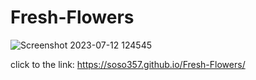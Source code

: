 # Fresh-Flowers
![Screenshot 2023-07-12 124545](https://github.com/soso357/Fresh-Flowers/assets/71021912/783bd526-dc12-4ad1-8b7b-90101daa50dd)

click to the link: https://soso357.github.io/Fresh-Flowers/
